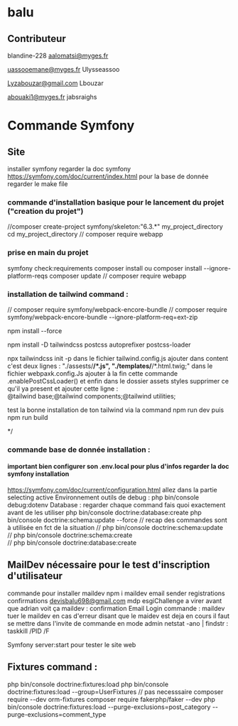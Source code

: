 # balu
## Contributeur
  blandine-228
  aalomatsi@myges.fr

   uassooemane@myges.fr
   Ulysseassoo

   Lyzabouzar@gmail.com
   Lbouzar
   
   abouaki1@myges.fr
   jabsraighs

   
# Commande Symfony
## Site 
installer symfony regarder la doc symfony
https://symfony.com/doc/current/index.html 
pour la base de donnée regarder le make file 

### commande d'installation basique pour le lancement du projet ("creation du projet")
  //composer create-project symfony/skeleton:"6.3.*" my_project_directory
    cd my_project_directory
   // composer require webapp  
### prise en main du projet  
  symfony check:requirements
  composer install ou composer install --ignore-platform-reqs
  composer update
 // composer require webapp  
### installation de tailwind command :
  // composer require symfony/webpack-encore-bundle // composer require symfony/webpack-encore-bundle --ignore-platform-req=ext-zip

  npm install --force

npm install -D tailwindcss postcss autoprefixer postcss-loader
  
   npx tailwindcss init -p
     dans le fichier tailwind.config.js ajouter dans content c'est deux lignes :
     "./assests/**/*.js", "./templates/**/*.html.twig;"
     dans le fichier webpaxk.config.Js ajouter à la fin cette commande  
     .enablePostCssLoader()
     et enfin dans le dossier assets styles supprimer ce qu'il ya present et ajouter cette ligne :  
     @tailwind base;@tailwind components;@tailwind utilities;

 test la bonne installation de ton tailwind via la command npm run dev puis npm run build
 
*/

### commande base de donnée installation :
#### important bien configurer son .env.local pour plus d'infos regarder la doc symfony installation
https://symfony.com/doc/current/configuration.html allez dans la partie selecting active Environnement
outils de debug :  php bin/console debug:dotenv
  Database : regarder chaque command fais quoi exactement avant de les utiliser
  php bin/console doctrine:database:create 
  php bin/console doctrine:schema:update --force 
  // recap des commandes sont à utilisée en fct de la situation
  //  php bin/console doctrine:schema:update                     
  //  php bin/console doctrine:schema:create  
  //  php bin/console doctrine:database:create 

## MailDev nécessaire pour le test d'inscription d'utilisateur
commande pour installer maildev 
npm i maildev 
email sender registrations confirmations devisbalu698@gmail.com mdp esgiChallenge a virer avant que adrian voit ça
maildev : confirmation Email Login 
commande : 
  maildev
  tuer le maildev en cas d'erreur disant que le maidev est deja en cours 
  il faut se mettre dans l'invite de commande en mode admin 
  netstat -ano | findstr :<PORT>
  taskkill /PID <PID> /F

Symfony server:start pour tester le site web

## Fixtures command :
  php bin/console doctrine:fixtures:load 
  php bin/console doctrine:fixtures:load --group=UserFixtures
  // pas necesssaire
  composer require --dev orm-fixtures
  composer require fakerphp/faker --dev
  php bin/console doctrine:fixtures:load --purge-exclusions=post_category --purge-exclusions=comment_type